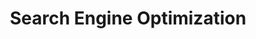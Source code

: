 ---
title: Search Engine Optimization
description: DigitalDigital Search Engine Optimization
h1: Search Engine Optimization
h2: SEO Services
explanation: Systemized & efficient SEO for global or local ranking.  
weight: 2
services:
  - name: Local SEO
    description: Build relevant backlinks through blogger outreach and PR mentions to increase authority and keyword rankings.
  - name: Our of region SEO
    description: Map and prioritize issues regarding indexation and website structure to facilitate search engine indexation.
  - name: E-Commerce SEO
    description: Understand user behaviors to build an action plan to increase your conversion rate and average order value.
  - name: SEO Content
    description: Deploy a paid advertising strategy that leverages in-house data to scale sales and optimize CPAs across our digital campaigns.
  - name: Amazon Product SEO
    description: Fix deliverability issues and optimize conversion rates through A/B tests and user-segmentation to increase average customer LTV.
clients:
  - icon: leadlabs
  - icon: nissan
  - icon: billygoat
  - icon: moose
  - icon: loop
  - icon: bedtime
---